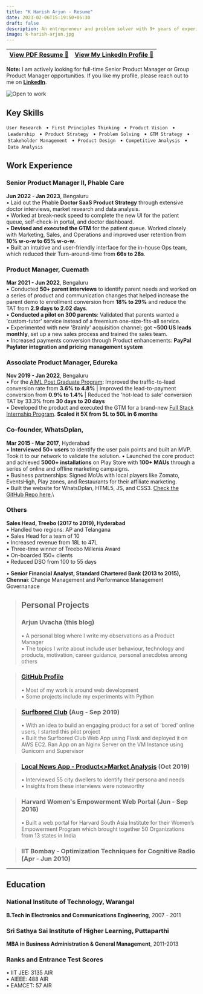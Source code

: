 ```yaml
---
title: "K Harish Arjun - Resume"
date: 2023-02-06T15:19:50+05:30
draft: false
description: An entrepreneur and problem solver with 9+ years of experience in solving customer problems and driving organisational growth. With cross-functional collaboration across diverse teams and aligning them with the Product Vision, I have a proven track record in designing product & GTM strategies, and building, launching & scaling new products from scratch. I use a user-centric approach & display hustle to deliver things, with analytical, design, communication, stakeholder management and leadership skills.
image: k-harish-arjun.jpg
---
```


| [**View PDF Resume** 📄](https://drive.google.com/file/d/1WN0fcCrGUAqO5TxwMaQehOl6x_N1OFoK/view?usp=share_link) | [**View My LinkedIn Profile** 🔗](https://www.linkedin.com/in/harisharjun)|
| --- | --- |

**Note:** I am actively looking for full-time Senior Product Manager or Group Product Manager opportunities. If you like my profile, please reach out to me on [**LinkedIn**](https://www.linkedin.com/in/harisharjun).

![Open to work](open-to-work.png)

## **Key Skills**
`User Research` &nbsp; • &nbsp;`First Principles Thinking` &nbsp; • &nbsp;`Product Vision` &nbsp; • &nbsp;`Leadership` &nbsp; • &nbsp;`Product Strategy` &nbsp; • &nbsp;`Problem Solving` &nbsp; • &nbsp;`GTM Strategy` &nbsp; • &nbsp;`Stakeholder Management` &nbsp; • &nbsp;`Product Design` &nbsp; • &nbsp;`Competitive Analysis` &nbsp; • &nbsp;`Data Analysis`

## Work Experience
### Senior Product Manager II, **Phable Care**
**Jun 2022 - Jan 2023**, Bengaluru\
• Laid out the Phable **Doctor SaaS Product Strategy** through extensive doctor interviews, market research and data analysis.\
• Worked at break-neck speed to complete the new UI for the patient queue, self-check-in portal, and doctor dashboard.\
• **Devised and executed the GTM** for the patient queue. Worked closely with Marketing, Sales, and Operations and improved user retention from **10% w-o-w to 65% w-o-w**.\
• Built an intuitive and user-friendly interface for the in-house Ops team, which reduced their Turn-around-time from **66s to 28s**.

### Product Manager, **Cuemath**
**Mar 2021 - Jun 2022**, Bengaluru\
• Conducted **50+ parent interviews** to identify parent needs and worked on a series of product and communication changes that helped increase the parent demo to enrollment conversion from **18% to 29%** and reduce the TAT from **2.9 days to 2.02 days**.\
• **Conducted a pilot on 300 parents**: Validated that parents wanted a 'custom-tutor' service instead of a freemium one-size-fits-all service.\
• Experimented with new 'Brainly' acquisition channel; got **~500 US leads monthly**, set up a new sales process and trained the sales team.\
• Increased payments conversion through Product enhancements: **PayPal Paylater integration and pricing management system**

### Associate Product Manager, **Edureka**
**Nov 2019 - Jan 2022**, Bengaluru\
• For the [AIML Post Graduate Program](https://www.edureka.co/executive-programs/machine-learning-and-ai): Improved the traffic-to-lead conversion rate from **3.6% to 4.8%** | Improved the lead-to-payment conversion from **0.9% to 1.4%** | Reduced the 'hot-lead to sale' conversion TAT by 33.3% from **30 days to 20 days**\
• Developed the product and executed the GTM for a brand-new [Full Stack Internship Program](https://www.edureka.co/internship/full-stack-web-development). **Scaled it 5X from 5L to 50L in 6 months**

### Co-founder, **WhatsDplan**, 
**Mar 2015 - Mar 2017**, Hyderabad\
• **Interviewed 50+ users** to identify the user pain points and built an MVP. Took it to our network to validate the solution.
• Launched the core product and achieved **5000+ installations** on Play Store with **100+ MAUs** through a series of online and offline marketing campaigns.\
• Business partnerships: Signed MoUs with local players like Zomato, EventsHigh, Play zones, and Restaurants for their affiliate marketing.\
• Built the website for WhatsDplan, HTML5, JS, and CSS3. [Check the GitHub Repo here.](https://github.com/harisharjun/whatsdplan-website)\

### **Others**
**Sales Head, Treebo (2017 to 2019), Hyderabad**\
• Handled two regions: AP and Telangana\
• Sales Head for a team of 10\
• Increased revenue from 18L to 47L\
• Three-time winner of Treebo Millenia Award\
• On-boarded 150+ clients\
• Reduced DSO from 100 to 55 days

• **Senior Financial Analyst, Standard Chartered Bank (2013 to 2015), Chennai**: Change Management and Performance Management Governanace

> ## Personal Projects
> ### Arjun Uvacha (this blog)
> • A personal blog where I write my observations as a Product Manager\
> • The topics I write about include user behaviour, technology and products, motivation, career guidance, personal anecdotes among others

> ### [GitHub Profile](https://github.com/harisharjun)
> • Most of my work is around web development\
> • Some projects include my experiments with Python

> ### [Surfbored Club](https://github.com/harisharjun/surfbored) (Aug - Sep 2019)
> • With an idea to build an engaging product for a set of ‘bored’ online users, I started this pilot project\
> • Built the Surfbored Club Web App using Flask and deployed it on AWS EC2. Ran App on an Nginx Server on the VM Instance using Gunicorn and Supervisor

> ### [Local News App - Product<>Market Analysis](https://www.linkedin.com/posts/harisharjun_product-feature-prioritization-for-a-local-activity-6604326215979491328-gHdd/) (Oct 2019)
> • Interviewed 55 city dwellers to identify their persona and needs\
> • Insights from these interviews were noteworthy

> ### Harvard Women's Empowerment Web Portal (Jun - Sep 2016)
> • Built a web portal for Harvard South Asia Institute for their Women’s Empowerment Program which brought together 50 Organizations from 13 states in India

> ### IIT Bombay - Optimization Techniques for Cognitive Radio (Apr - Jun 2010)

---

## Education
### National Institute of Technology, Warangal
**B.Tech in Electronics and Communications Engineering**, 2007 - 2011
### Sri Sathya Sai Institute of Higher Learning, Puttaparthi
**MBA in Business Administration & General Management**, 2011-2013

### Ranks and Entrance Test Scores
• IIT JEE: 3135 AIR\
• AIEEE: 488 AIR\
• EAMCET: 57 AIR